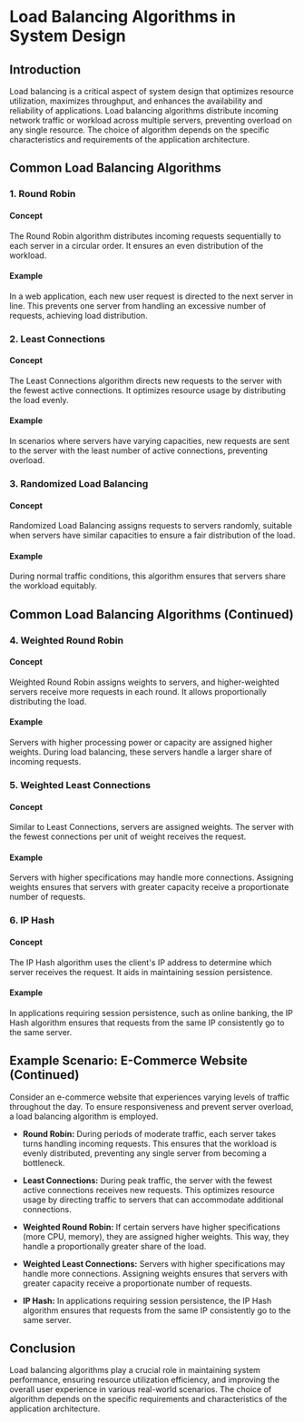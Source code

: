 # Load Balancing Algorithms in System Design

## Introduction

Load balancing is a critical aspect of system design that optimizes resource utilization, maximizes throughput, and enhances the availability and reliability of applications. Load balancing algorithms distribute incoming network traffic or workload across multiple servers, preventing overload on any single resource. The choice of algorithm depends on the specific characteristics and requirements of the application architecture.

## Common Load Balancing Algorithms

### 1. Round Robin

#### Concept
The Round Robin algorithm distributes incoming requests sequentially to each server in a circular order. It ensures an even distribution of the workload.

#### Example
In a web application, each new user request is directed to the next server in line. This prevents one server from handling an excessive number of requests, achieving load distribution.

### 2. Least Connections

#### Concept
The Least Connections algorithm directs new requests to the server with the fewest active connections. It optimizes resource usage by distributing the load evenly.

#### Example
In scenarios where servers have varying capacities, new requests are sent to the server with the least number of active connections, preventing overload.

### 3. Randomized Load Balancing

#### Concept
Randomized Load Balancing assigns requests to servers randomly, suitable when servers have similar capacities to ensure a fair distribution of the load.

#### Example
During normal traffic conditions, this algorithm ensures that servers share the workload equitably.

## Common Load Balancing Algorithms (Continued)

### 4. Weighted Round Robin

#### Concept
Weighted Round Robin assigns weights to servers, and higher-weighted servers receive more requests in each round. It allows proportionally distributing the load.

#### Example
Servers with higher processing power or capacity are assigned higher weights. During load balancing, these servers handle a larger share of incoming requests.

### 5. Weighted Least Connections

#### Concept
Similar to Least Connections, servers are assigned weights. The server with the fewest connections per unit of weight receives the request.

#### Example
Servers with higher specifications may handle more connections. Assigning weights ensures that servers with greater capacity receive a proportionate number of requests.

### 6. IP Hash

#### Concept
The IP Hash algorithm uses the client's IP address to determine which server receives the request. It aids in maintaining session persistence.

#### Example
In applications requiring session persistence, such as online banking, the IP Hash algorithm ensures that requests from the same IP consistently go to the same server.

## Example Scenario: E-Commerce Website (Continued)

Consider an e-commerce website that experiences varying levels of traffic throughout the day. To ensure responsiveness and prevent server overload, a load balancing algorithm is employed.

- **Round Robin:** During periods of moderate traffic, each server takes turns handling incoming requests. This ensures that the workload is evenly distributed, preventing any single server from becoming a bottleneck.

- **Least Connections:** During peak traffic, the server with the fewest active connections receives new requests. This optimizes resource usage by directing traffic to servers that can accommodate additional connections.

- **Weighted Round Robin:** If certain servers have higher specifications (more CPU, memory), they are assigned higher weights. This way, they handle a proportionally greater share of the load.

- **Weighted Least Connections:** Servers with higher specifications may handle more connections. Assigning weights ensures that servers with greater capacity receive a proportionate number of requests.

- **IP Hash:** In applications requiring session persistence, the IP Hash algorithm ensures that requests from the same IP consistently go to the same server.

## Conclusion

Load balancing algorithms play a crucial role in maintaining system performance, ensuring resource utilization efficiency, and improving the overall user experience in various real-world scenarios. The choice of algorithm depends on the specific requirements and characteristics of the application architecture.
